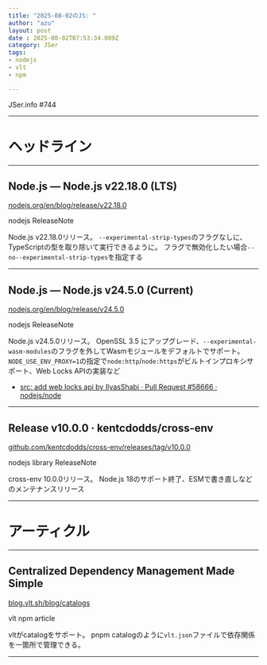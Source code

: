 ```yaml
---
title: "2025-08-02のJS: "
author: "azu"
layout: post
date : 2025-08-02T07:53:34.089Z
category: JSer
tags:
- nodejs
- vlt
- npm

---
```


JSer.info #744

----

<h1 class="site-genre">ヘッドライン</h1>

----

## Node.js — Node.js v22.18.0 (LTS)
[nodejs.org/en/blog/release/v22.18.0](https://nodejs.org/en/blog/release/v22.18.0 "Node.js — Node.js v22.18.0 (LTS)")
<p class="jser-tags jser-tag-icon"><span class="jser-tag">nodejs</span> <span class="jser-tag">ReleaseNote</span></p>

Node.js v22.18.0リリース。
`--experimental-strip-types`のフラグなしに、TypeScriptの型を取り除いて実行できるように。
フラグで無効化したい場合`--no--experimental-strip-types`を指定する


----

## Node.js — Node.js v24.5.0 (Current)
[nodejs.org/en/blog/release/v24.5.0](https://nodejs.org/en/blog/release/v24.5.0 "Node.js — Node.js v24.5.0 (Current)")
<p class="jser-tags jser-tag-icon"><span class="jser-tag">nodejs</span> <span class="jser-tag">ReleaseNote</span></p>

Node.js v24.5.0リリース。
OpenSSL 3.5 にアップグレード、`--experimental-wasm-modules`のフラグを外してWasmモジュールをデフォルトでサポート。
`NODE_USE_ENV_PROXY=1`の指定で`node:http`/`node:https`がビルトインプロキシサポート、Web Locks APIの実装など

- [src: add web locks api by IlyasShabi · Pull Request #58666 · nodejs/node](https://github.com/nodejs/node/pull/58666 "src: add web locks api by IlyasShabi · Pull Request #58666 · nodejs/node")

----

## Release v10.0.0 · kentcdodds/cross-env
[github.com/kentcdodds/cross-env/releases/tag/v10.0.0](https://github.com/kentcdodds/cross-env/releases/tag/v10.0.0 "Release v10.0.0 · kentcdodds/cross-env")
<p class="jser-tags jser-tag-icon"><span class="jser-tag">nodejs</span> <span class="jser-tag">library</span> <span class="jser-tag">ReleaseNote</span></p>

cross-env 10.0.0リリース。
Node.js 18のサポート終了、ESMで書き直しなどのメンテナンスリリース


----
<h1 class="site-genre">アーティクル</h1>

----

## Centralized Dependency Management Made Simple
[blog.vlt.sh/blog/catalogs](https://blog.vlt.sh/blog/catalogs "Centralized Dependency Management Made Simple")
<p class="jser-tags jser-tag-icon"><span class="jser-tag">vlt</span> <span class="jser-tag">npm</span> <span class="jser-tag">article</span></p>

vltがcatalogをサポート。
pnpm catalogのように`vlt.json`ファイルで依存関係を一箇所で管理できる。


----
